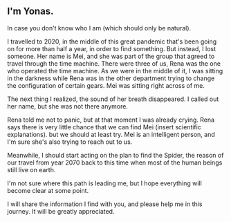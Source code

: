## I'm Yonas.

In case you don't know who I am (which should only be natural).

I travelled to 2020, in the middle of this great pandemic that's been going on for more than half a year, in order to find something. But instead, I lost someone. Her name is Mei, and she was part of the group that agreed to travel through the time machine. There were three of us, Rena was the one who operated the time machine. As we were in the middle of it, I was sitting in the darkness while Rena was in the other department trying to change the configuration of certain gears. Mei was sitting right across of me.

The next thing I realized, the sound of her breath disappeared. I called out her name, but she was not there anymore.

Rena told me not to panic, but at that moment I was already crying. Rena says there is very little chance that we can find Mei (insert scientific explanations). but we should at least try. Mei is an intelligent person, and I'm sure she's also trying to reach out to us.

Meanwhile, I should start acting on the plan to find the Spider, the reason of our travel from year 2070 back to this time when most of the human beings still live on earth.

I'm not sure where this path is leading me, but I hope everything will become clear at some point.

I will share the information I find with you, and please help me in this journey. It will be greatly appreciated.
